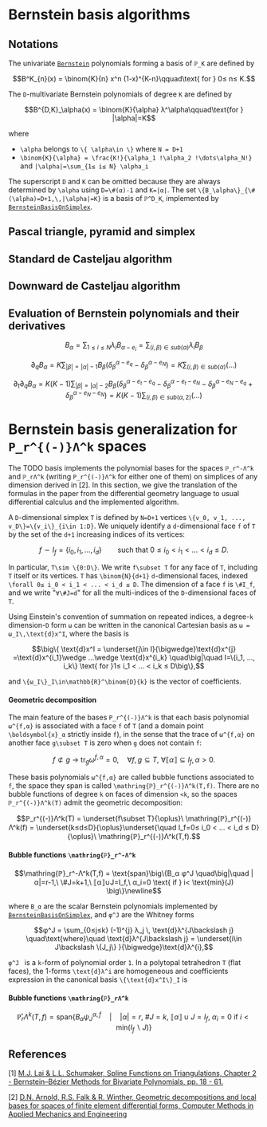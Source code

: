 
# Bernstein basis algorithms

## Notations

The univariate [`Bernstein`](@ref) polynomials forming a basis of ``ℙ_K``
are defined by
```math
B^K_{n}(x) = \binom{K}{n} x^n (1-x)^{K-n}\qquad\text{ for } 0≤ n≤ K.
```

The ``D``-multivariate Bernstein polynomials of degree ``K`` are defined by
```math
B^{D,K}_\alpha(x) = \binom{K}{\alpha} λ^\alpha\qquad\text{for } |\alpha|=K
```
where
- ``\alpha`` belongs to ``\{ \alpha\in \}`` where ``N = D+1``
- ``\binom{K}{\alpha} = \frac{K!}{\alpha_1 !\alpha_2 !\dots\alpha_N!}`` and ``|\alpha|=\sum_{1≤ i≤ N} \alpha_i``

The superscript ``D`` and ``K`` can be omitted because they are always
determined by ``\alpha`` using ``D=\#(α)-1`` and ``K=|α|``.
The set ``\{B_\alpha\}_{\#(\alpha)=D+1,\,|\alpha|=K}`` is a basis of
``ℙ^D_K``, implemented by [`BernsteinBasisOnSimplex`](@ref).

## Pascal triangle, pyramid and simplex



## Standard de Casteljau algorithm


## Downward de Casteljau algorithm


## Evaluation of Bernstein polynomials and their derivatives

```math
B_\alpha = \sum_{1≤ i≤ N} λ_i B_{α-e_i} = \sum_{(i,β)\in sub(α)} λ_i B_β
```

```math
\partial_q B_\alpha = K\sum_{|\beta|=|\alpha|-1} B_\beta (
    \delta_{\beta}^{\alpha-e_q}
   -\delta_{\beta}^{\alpha-e_N}
) = K\sum_{(i,β)\in sub(α)}  ( \dots )
```

```math
\partial_t\partial_q B_\alpha = K(K-1)\sum_{|\beta|=|\alpha|-2} B_\beta (
    \delta_{\beta}^{\alpha-e_t-e_q}
   -\delta_{\beta}^{\alpha-e_t-e_N}
   -\delta_{\beta}^{\alpha-e_N-e_q}
   +\delta_{\beta}^{\alpha-e_N-e_N}
) = K(K-1)\sum_{(i,β)\in sub(α,2)}  ( \dots )
```

```math
```

# Bernstein basis generalization for ``P_r^{(-)}Λ^k`` spaces

The TODO basis implements the polynomial bases for the spaces ``ℙ_r^-Λ^k`` and
``ℙ_rΛ^k`` (writing ``P_r^{(-)}Λ^k`` for either one of them) on simplices of
any dimension derived in [2]. In this section, we give the translation of the
formulas in the paper from the differential geometry language to usual
differential calculus and the implemented algorithm.

A ``D``-dimensional simplex ``T`` is defined by ``N=D+1`` vertices ``\{v_0, v_1,
..., v_D\}=\{v_i\}_{i\in 1:D}``. We uniquely identify a ``d``-dimensional face
``f`` of ``T`` by the set of the ``d+1`` increasing indices of its vertices:
```math
f\sim I_f = \{i_0, i_1, ..., i_d\} \qquad\text{such that } 0≤ i_0 < i_1 < ... <i_d≤ D .
```
In particular, ``T\sim \{0:D\}``. We write ``f\subset T`` for any face of
``T``, including ``T`` itself or its vertices.
``T`` has ``\binom{N}{d+1}`` ``d``-dimensional faces, indexed ``\forall 0≤ i_0
< i_1 < ... < i_d ≤ D``. The dimension of a face ``f`` is ``\#I_f``, and we
write "``∀\#J=d``" for all the multi-indices of the ``D``-dimensional faces of
``T``.

Using Einstein's convention of summation on repeated indices, a degree-``k``
dimension-``D`` form ``ω`` can be written in the canonical Cartesian basis as
``ω = ω_I\,\text{d}x^I``, where the basis is
```math
\big\{ \text{d}x^I = \underset{j\in I}{\bigwedge}\text{d}x^{j}
=\text{d}x^{i_1}\wedge ...\wedge \text{d}x^{i_k} \quad\big|\quad I=\{i_1, ...,
i_k\} \text{ for }1≤ i_1 < ... < i_k ≤ D\big\},
```
and ``\{ω_I\}_I\in\mathbb{R}^\binom{D}{k}`` is the vector of coefficients.


#### Geometric decomposition
The main feature of the bases ``P_r^{(-)}Λ^k`` is that each basis polynomial
``ω^{f,α}`` is associated with a face ``f`` of ``T`` (and a domain point
``\boldsymbol{x}_α`` strictly inside ``f``), in the sense that the trace of
``ω^{f,α}`` on another face ``g\subset T`` is zero when ``g`` does not contain
``f``:
```math
f\not\subset g\ \rightarrow\ \text{tr}_g ω^{f,α} = 0, \quad\forall f,g \subseteq T,\ \forall \llbracket α\rrbracket\subseteq I_f, α>0.
```
These basis polynomials ``ω^{f,α}`` are called bubble functions associated to
``f``, the space they span is called ``\mathring{ℙ}_r^{(-)}Λ^k(T,f)``. There
are no bubble functions of degree ``k`` on faces of dimension ``<k``, so the
spaces ``ℙ_r^{(-)}Λ^k(T)`` admit the geometric decomposition:
```math
ℙ_r^{(-)}Λ^k(T) = \underset{f\subset T}{\oplus}\ \mathring{ℙ}_r^{(-)}Λ^k(f)
= \underset{k≤d≤D}{\oplus}\underset{\quad I_f=0≤ i_0 < ... < i_d ≤ D}{\oplus}\ \mathring{ℙ}_r^{(-)}Λ^k(T,f).
```

#### Bubble functions ``\mathring{ℙ}_r^-Λ^k``
```math
\mathring{ℙ}_r^-Λ^k(T,f) = \text{span}\big\{B_α φ^J \quad\big|\quad |α|=r-1,\ \#J=k+1,\ ⟦α⟧∪J=I_f,\ α_i=0 \text{ if } i< \text{min}(J) \big\}\newline
```
where ``B_α`` are the scalar Bernstein polynomials implemented by
[`BernsteinBasisOnSimplex`](@ref), and ``φ^J`` are the Whitney forms
```math
φ^J = \sum_{0≤j≤k} (-1)^{j} λ_j \, \text{d}λ^{J\backslash j} \quad\text{where}\quad
\text{d}λ^{J\backslash j} = \underset{i\in J\backslash \{J_j\} }{\bigwedge}\text{d}λ^{i},
```
``φ^J `` is a ``k``-form of polynomial order ``1``. In a polytopal tetrahedron
``T`` (flat faces), the 1-forms ``\text{d}λ^i`` are homogeneous and coefficients
expression in the canonical basis ``\{\text{d}x^I\}_I`` is
```math
```


#### Bubble functions ``\mathring{ℙ}_rΛ^k``
```math
\mathring{ℙ}_rΛ^k(T,f) = \text{span}\big\{B_α ψ_J^{α,f} \quad\big|\quad |α|=r,\ \#J=k,\ ⟦α⟧∪J=I_f,\ α_i=0 \text{ if } i< \text{min}(I_f \backslash J) \big\}
```

```math
```

## References

[1] [M.J. Lai & L.L. Schumaker, Spline Functions on Triangulations, Chapter 2 - Bernstein–Bézier Methods for Bivariate Polynomials, pp. 18 - 61.](https://doi.org/10.1017/CBO9780511721588.003)

[2] [D.N. Arnold, R.S. Falk & R. Winther, Geometric decompositions and local bases for spaces of finite element differential forms, Computer Methods in Applied Mechanics and Engineering](https://doi.org/10.1016/j.cma.2008.12.017)


